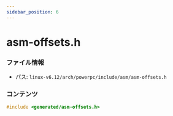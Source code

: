 ```yaml
---
sidebar_position: 6
---
```

# asm-offsets.h

### ファイル情報

- パス: `linux-v6.12/arch/powerpc/include/asm/asm-offsets.h`

### コンテンツ

```h
#include <generated/asm-offsets.h>

```
